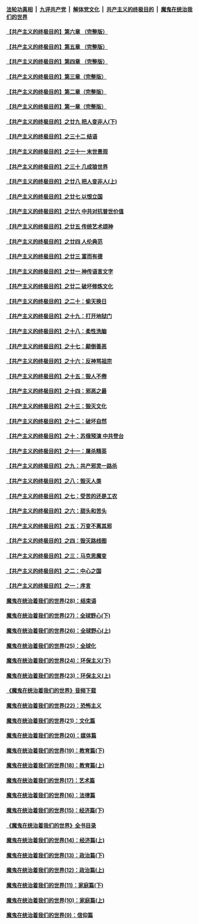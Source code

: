 

####  [法轮功真相](../../../../basic/blob/master/README.md?t=05081531) &nbsp;|&nbsp; [九评共产党](../../../../9ping.md/blob/master/README.md?t=05081531) &nbsp;|&nbsp; [解体党文化](../../../../jtdwh.md/blob/master/README.md?t=05081531)  &nbsp;|&nbsp; [共产主义的终极目的](../../../../gczydzjmd.md/blob/master/README.md?t=05081531) &nbsp;|&nbsp; [魔鬼在统治我们的世界](../../../../mgztzwmdsj.md/blob/master/README.md?t=05081531) 

#### [【共产主义的终极目的】第六章 （完整版）](../pages/nsc422/n11428913.md?t=05081531) 

#### [【共产主义的终极目的】第五章 （完整版）](../pages/nsc422/n11428912.md?t=05081531) 

#### [【共产主义的终极目的】第四章 （完整版）](../pages/nsc422/n11428907.md?t=05081531) 

#### [【共产主义的终极目的】第三章（完整版）](../pages/nsc422/n11428848.md?t=05081531) 

#### [【共产主义的终极目的】第二章（完整版）](../pages/nsc422/n11428831.md?t=05081531) 

#### [【共产主义的终极目的】第一章（完整版）](../pages/nsc422/n11417651.md?t=05081531) 

#### [【共产主义的终极目的】之廿九 把人变非人(下)](../pages/nsc422/n11344140.md?t=05081531) 

#### [【共产主义的终极目的】之三十二 结语](../pages/nsc422/n11360535.md?t=05081531) 

#### [【共产主义的终极目的】之三十一 末世景观](../pages/nsc422/n11351129.md?t=05081531) 

#### [【共产主义的终极目的】之三十 几成狼世界](../pages/nsc422/n11348280.md?t=05081531) 

#### [【共产主义的终极目的】之廿八 把人变非人(上)](../pages/nsc422/n11340492.md?t=05081531) 

#### [【共产主义的终极目的】之廿七 以恨立国](../pages/nsc422/n11336944.md?t=05081531) 

#### [【共产主义的终极目的】之廿六 中共对抗普世价值](../pages/nsc422/n11324785.md?t=05081531) 

#### [【共产主义的终极目的】之廿五 传统艺术颂神](../pages/nsc422/n11296396.md?t=05081531) 

#### [【共产主义的终极目的】之廿四 人伦典范](../pages/nsc422/n11296397.md?t=05081531) 

#### [【共产主义的终极目的】之廿三 富而有德](../pages/nsc422/n11283598.md?t=05081531) 

#### [【共产主义的终极目的】之廿一 神传语言文字](../pages/nsc422/n11263265.md?t=05081531) 

#### [【共产主义的终极目的】之廿二 破坏修炼文化](../pages/nsc422/n11245728.md?t=05081531) 

#### [【共产主义的终极目的】之二十：偷天换日](../pages/nsc422/n11238846.md?t=05081531) 

#### [【共产主义的终极目的】之十九：打开地狱门](../pages/nsc422/n11206376.md?t=05081531) 

#### [【共产主义的终极目的】之十八：柔性洗脑](../pages/nsc422/n11199994.md?t=05081531) 

#### [【共产主义的终极目的】之十七：颠倒善恶](../pages/nsc422/n11179782.md?t=05081531) 

#### [【共产主义的终极目的】之十六：反神骂祖宗](../pages/nsc422/n11166798.md?t=05081531) 

#### [【共产主义的终极目的】之十五：毁人不倦](../pages/nsc422/n11166792.md?t=05081531) 

#### [【共产主义的终极目的】之十四：邪恶之最](../pages/nsc422/n11150249.md?t=05081531) 

#### [【共产主义的终极目的】之十三：毁灭文化](../pages/nsc422/n11135227.md?t=05081531) 

#### [【共产主义的终极目的】之十二：破坏自然](../pages/nsc422/n11135214.md?t=05081531) 

#### [【共产主义的终极目的】之十：苏俄预演 中共登台](../pages/nsc422/n11118424.md?t=05081531) 

#### [【共产主义的终极目的】之十一：屠杀精英](../pages/nsc422/n11118442.md?t=05081531) 

#### [【共产主义的终极目的】之九：共产邪灵一路杀](../pages/nsc422/n11114139.md?t=05081531) 

#### [【共产主义的终极目的】之八：毁灭人类](../pages/nsc422/n11108503.md?t=05081531) 

#### [【共产主义的终极目的】之七：受苦的还是工农](../pages/nsc422/n11101809.md?t=05081531) 

#### [【共产主义的终极目的】之六：甜头和苦头](../pages/nsc422/n11096971.md?t=05081531) 

#### [【共产主义的终极目的】之五：万变不离其邪](../pages/nsc422/n11091285.md?t=05081531) 

#### [【共产主义的终极目的】之四：毁灭路线图](../pages/nsc422/n11086284.md?t=05081531) 

#### [【共产主义的终极目的】之三：马克思魔变](../pages/nsc422/n11061941.md?t=05081531) 

#### [【共产主义的终极目的】之二：中心之国](../pages/nsc422/n11047728.md?t=05081531) 

#### [【共产主义的终极目的】之一：序言](../pages/nsc422/n11086077.md?t=05081531) 

#### [魔鬼在统治着我们的世界(28)：结束语](../pages/nsc422/n10936246.md?t=05081531) 

#### [魔鬼在统治着我们的世界(27)：全球野心(下)](../pages/nsc422/n10928319.md?t=05081531) 

#### [魔鬼在统治着我们的世界(26)：全球野心(上)](../pages/nsc422/n10900318.md?t=05081531) 

#### [魔鬼在统治着我们的世界(25)：全球化](../pages/nsc422/n10788205.md?t=05081531) 

#### [魔鬼在统治着我们的世界(24)：环保主义(下)](../pages/nsc422/n10695307.md?t=05081531) 

#### [魔鬼在统治着我们的世界(23)：环保主义(上)](../pages/nsc422/n10688613.md?t=05081531) 

#### [《魔鬼在统治着我们的世界》音频下载](../pages/nsc422/n10635553.md?t=05081531) 

#### [魔鬼在统治着我们的世界(22)：恐怖主义](../pages/nsc422/n10614727.md?t=05081531) 

#### [魔鬼在统治着我们的世界(21)：文化篇](../pages/nsc422/n10597706.md?t=05081531) 

#### [魔鬼在统治着我们的世界(20)：媒体篇](../pages/nsc422/n10586579.md?t=05081531) 

#### [魔鬼在统治着我们的世界(19)：教育篇(下)](../pages/nsc422/n10564808.md?t=05081531) 

#### [魔鬼在统治着我们的世界(18)：教育篇(上)](../pages/nsc422/n10526970.md?t=05081531) 

#### [魔鬼在统治着我们的世界(17)：艺术篇](../pages/nsc422/n10499093.md?t=05081531) 

#### [魔鬼在统治着我们的世界(16)：法律篇](../pages/nsc422/n10485969.md?t=05081531) 

#### [魔鬼在统治着我们的世界(15)：经济篇(下)](../pages/nsc422/n10469975.md?t=05081531) 

#### [《魔鬼在统治着我们的世界》全书目录](../pages/nsc422/n10464261.md?t=05081531) 

#### [魔鬼在统治着我们的世界(14)：经济篇(上)](../pages/nsc422/n10457370.md?t=05081531) 

#### [魔鬼在统治着我们的世界(13)：政治篇(下)](../pages/nsc422/n10448270.md?t=05081531) 

#### [魔鬼在统治着我们的世界(12)：政治篇(上)](../pages/nsc422/n10444576.md?t=05081531) 

#### [魔鬼在统治着我们的世界(11)：家庭篇(下)](../pages/nsc422/n10440961.md?t=05081531) 

#### [魔鬼在统治着我们的世界(10)：家庭篇(上)](../pages/nsc422/n10435448.md?t=05081531) 

#### [魔鬼在统治着我们的世界(9)：信仰篇](../pages/nsc422/n10432159.md?t=05081531) 

